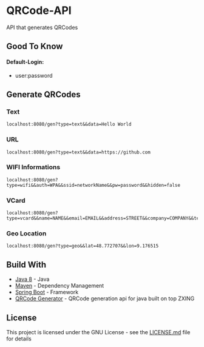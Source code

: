 # QRCode-API
API that generates QRCodes

## Good To Know

#### Default-Login:
- user:password

## Generate QRCodes

### Text
```
localhost:8080/gen?type=text&&data=Hello World
```
### URL
```
localhost:8080/gen?type=text&&data=https://github.com
```

### WIFI Informations
```
localhost:8080/gen?type=wifi&&auth=WPA&&ssid=networkName&&pw=password&&hidden=false
```

### VCard
```
localhost:8080/gen?type=vcard&&name=NAME&&email=EMAIL&&address=STREET&&company=COMPANY&&tel=PHONE&&web=WEBSITE
```

### Geo Location
```
localhost:8080/gen?type=geo&&lat=48.772707&&lon=9.176515
```


## Build With

* [Java 8](https://www.java.com/de/) - Java
* [Maven](https://maven.apache.org/) - Dependency Management
* [Spring Boot](https://github.com/spring-projects/spring-boot) - Framework
* [QRCode Generator](https://github.com/kenglxn/QRGen) - QRCode generation api for java built on top ZXING

## License
This project is licensed under the GNU License - see the [LICENSE.md](LICENSE.md) file for details
